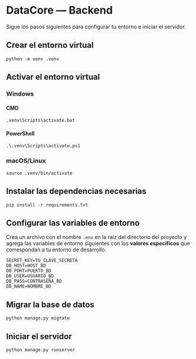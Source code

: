 # DataCore — Backend

Sigue los pasos siguientes para configurar tu entorno e iniciar el servidor.

## Crear el entorno virtual

```shell
python -m venv .venv
```

## Activar el entorno virtual

### Windows

#### CMD

```shell
.venv\Scripts\activate.bat
```

#### PowerShell

```shell
.\.venv\Scripts\activate.ps1
```

### macOS/Linux

```shell
source .venv/bin/activate
```

## Instalar las dependencias necesarias

```shell
pip install -r requirements.txt
```

## Configurar las variables de entorno

Crea un archivo con el nombre `.env` en la raíz del directorio del proyecto y agrega las variables de entorno siguientes con los **valores específicos** que correspondan a tu entorno de desarrollo.

```shell
SECRET_KEY=TU_CLAVE_SECRETA
DB_HOST=HOST_BD
DB_PORT=PUERTO_BD
DB_USER=USUARIO_BD
DB_PASS=CONTRASEÑA_BD
DB_NAME=NOMBRE_BD
```

## Migrar la base de datos

```shell
python manage.py migrate
```

## Iniciar el servidor

```shell
python manage.py runserver
```
